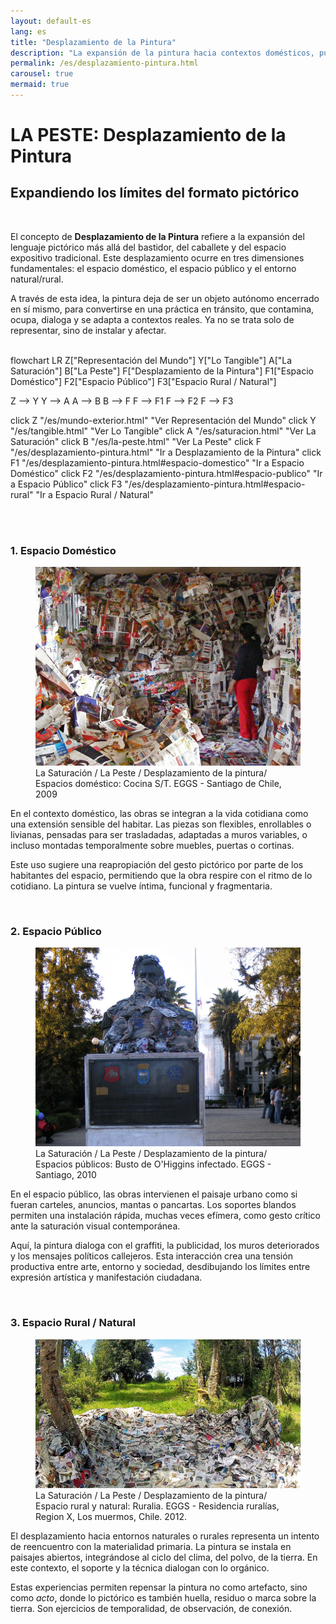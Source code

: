 ```yaml
---
layout: default-es  
lang: es  
title: "Desplazamiento de la Pintura"  
description: "La expansión de la pintura hacia contextos domésticos, públicos y naturales."  
permalink: /es/desplazamiento-pintura.html  
carousel: true
mermaid: true
---
```


<h1 class="titulo">LA PESTE: Desplazamiento de la Pintura</h1>
<h2 class="subtitulo">Expandiendo los límites del formato pictórico</h2>
<br>

<section class="parrafo">
  <p>
    El concepto de <strong>Desplazamiento de la Pintura</strong> refiere a la expansión del lenguaje pictórico más allá del bastidor, del caballete y del espacio expositivo tradicional. Este desplazamiento ocurre en tres dimensiones fundamentales: el espacio doméstico, el espacio público y el entorno natural/rural.
  </p>

  <p>
    A través de esta idea, la pintura deja de ser un objeto autónomo encerrado en sí mismo, para convertirse en una práctica en tránsito, que contamina, ocupa, dialoga y se adapta a contextos reales. Ya no se trata solo de representar, sino de instalar y afectar.
  </p>
</section>

<br>


<div class="mermaid">
flowchart LR
  Z["Representación del Mundo"]
  Y["Lo Tangible"]
  A["La Saturación"]
  B["La Peste"]
  F["Desplazamiento de la Pintura"]
  F1["Espacio Doméstico"]
  F2["Espacio Público"]
  F3["Espacio Rural / Natural"]

  Z --> Y
  Y --> A
  A --> B
  B --> F
  F --> F1
  F --> F2
  F --> F3

  click Z "/es/mundo-exterior.html" "Ver Representación del Mundo"
  click Y "/es/tangible.html" "Ver Lo Tangible"
  click A "/es/saturacion.html" "Ver La Saturación"
  click B "/es/la-peste.html" "Ver La Peste"
  click F "/es/desplazamiento-pintura.html" "Ir a Desplazamiento de la Pintura"
  click F1 "/es/desplazamiento-pintura.html#espacio-domestico" "Ir a Espacio Doméstico"
  click F2 "/es/desplazamiento-pintura.html#espacio-publico" "Ir a Espacio Público"
  click F3 "/es/desplazamiento-pintura.html#espacio-rural" "Ir a Espacio Rural / Natural"
</div>

<br><br>


<h3 class="subtitulo2" id="espacio-domestico">1. Espacio Doméstico</h3>
<figure class="imagen-con-caption">
  <img src="/assets/img/la-saturacion-cocina-cubierta-086.jpg" alt="Intervención artística en espacio domestico" loading="lazy">
  <figcaption>La Saturación / La Peste / Desplazamiento de la pintura/ Espacios doméstico: Cocina S/T. EGGS - Santiago de Chile, 2009</figcaption>
</figure>

<section class="parrafo">
  <p>
    En el contexto doméstico, las obras se integran a la vida cotidiana como una extensión sensible del habitar. Las piezas son flexibles, enrollables o livianas, pensadas para ser trasladadas, adaptadas a muros variables, o incluso montadas temporalmente sobre muebles, puertas o cortinas.
  </p>
  <p>
    Este uso sugiere una reapropiación del gesto pictórico por parte de los habitantes del espacio, permitiendo que la obra respire con el ritmo de lo cotidiano. La pintura se vuelve íntima, funcional y fragmentaria.
  </p>
</section>

<br>

<h3 class="subtitulo2" id="espacio-publico">2. Espacio Público</h3>
<figure class="imagen-con-caption">
  <img src="/assets/img/la-peste-desp-espacio-pub-ohiggins001.jpg" alt="Intervención artística en espacio público" loading="lazy">
  <figcaption>La Saturación / La Peste / Desplazamiento de la pintura/ Espacios públicos: Busto de O'Higgins infectado. EGGS - Santiago, 2010</figcaption>
</figure>

<section class="parrafo">
  <p>
    En el espacio público, las obras intervienen el paisaje urbano como si fueran carteles, anuncios, mantas o pancartas. Los soportes blandos permiten una instalación rápida, muchas veces efímera, como gesto crítico ante la saturación visual contemporánea.
  </p>
  <p>
    Aquí, la pintura dialoga con el graffiti, la publicidad, los muros deteriorados y los mensajes políticos callejeros. Esta interacción crea una tensión productiva entre arte, entorno y sociedad, desdibujando los límites entre expresión artística y manifestación ciudadana.
  </p>
</section>

<br>

<h3 class="subtitulo2" id="espacio-rural">3. Espacio Rural / Natural</h3>
<figure class="imagen-con-caption">
  <img src="/assets/img/la-peste-desp-espacio-rural-ruralias01.jpg" alt="Intervención artística en espacio público" loading="lazy">
  <figcaption>La Saturación / La Peste / Desplazamiento de la pintura/ Espacio rural y natural: Ruralia. EGGS - Residencia ruralías, Region X, Los muermos, Chile. 2012.</figcaption>
</figure>

<section class="parrafo">
  <p>
    El desplazamiento hacia entornos naturales o rurales representa un intento de reencuentro con la materialidad primaria. La pintura se instala en paisajes abiertos, integrándose al ciclo del clima, del polvo, de la tierra. En este contexto, el soporte y la técnica dialogan con lo orgánico.
  </p>
  <p>
    Estas experiencias permiten repensar la pintura no como artefacto, sino como <em>acto</em>, donde lo pictórico es también huella, residuo o marca sobre la tierra. Son ejercicios de temporalidad, de observación, de conexión.
  </p>
</section>

<br>
